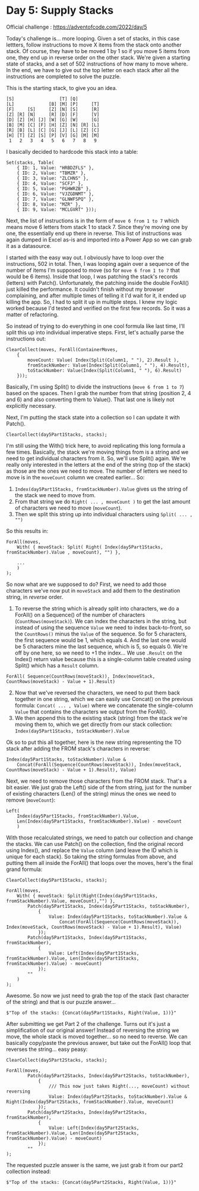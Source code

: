# Day 5: Supply Stacks
Official challenge : https://adventofcode.com/2022/day/5

Today's challenge is... more looping. Given a set of stacks, in this case lettters, follow instructions to move X items from the stack onto another stack. Of course, they have to be moved 1 by 1 so if you move 5 items from one, they end up in reverse order on the other stack. We're given a starting state of stacks, and a set of 502 instructions of how many to move where. In the end, we have to give out the top letter on each stack after all the instructions are completed to solve the puzzle.

This is the starting stack, to give you an idea.

```
[S]                 [T] [Q]        
[L]             [B] [M] [P]     [T]
[F]     [S]     [Z] [N] [S]     [R]
[Z] [R] [N]     [R] [D] [F]     [V]
[D] [Z] [H] [J] [W] [G] [W]     [G]
[B] [M] [C] [F] [H] [Z] [N] [R] [L]
[R] [B] [L] [C] [G] [J] [L] [Z] [C]
[H] [T] [Z] [S] [P] [V] [G] [M] [M]
 1   2   3   4   5   6   7   8   9 
```

I basically decided to hardcode this stack into a table:

```
Set(stacks, Table(
    { ID: 1, Value: "HRBDZFLS" },
    { ID: 2, Value: "TBMZR" },
    { ID: 3, Value: "ZLCHNS" },
    { ID: 4, Value: "SCFJ" },
    { ID: 5, Value: "PGHWRZB" },
    { ID: 6, Value: "VJZGDNMT" },
    { ID: 7, Value: "GLNWFSPQ" },
    { ID: 8, Value: "MZR" },
    { ID: 9, Value: "MCLGVRT" }));
```

Next, the list of instructions is in the form of `move 6 from 1 to 7` which means move 6 letters from stack 1 to stack 7. Since they're moving one by one, the essentially end up there in reverse. This list of instructions was again dumped in Excel as-is and imported into a Power App so we can grab it as a datasource.

I started with the easy way out. I obviously have to loop over the instructions, 502 in total. Then, I was looping again over a sequence of the number of items I'm supposed to move (so for `move 6 from 1 to 7` that would be 6 items). Inside that loop, I was patching the stack's records (letters) with Patch(). Unfortunately, the patching inside the double ForAll() just killed the performance. It couldn't finish without my browser complaining, and after multiple times of telling it I'd wait for it, it ended up killing the app. So, I had to split it up in multiple steps. I knew my logic worked because I'd tested and verified on the first few records. So it was a matter of refactoring.

So instead of trying to do everything in one cool formula like last time, I'll split this up into individual imperative steps. First, let's actually parse the instructions out:

```
ClearCollect(moves, ForAll(ContainerMoves,
    {
        moveCount: Value( Index(Split(Column1, " "), 2).Result ),
        fromStackNumber: Value(Index(Split(Column1, " "), 4).Result),
        toStackNumber: Value(Index(Split(Column1, " "), 6).Result)
    }));
```
Basically, I'm using Split() to divide the instructions (`move 6 from 1 to 7`) based on the spaces. Then I grab the number from that string (position 2, 4 and 6) and also converting them to Value(). That last one is likely not explicitly necessary.

Next, I'm putting the stack state into a collection so I can update it with Patch().

```
ClearCollect(day5Part1Stacks, stacks);
```

I'm still using the With() trick here, to avoid replicating this long formula a few times. Basically, the stack we're moving things from is a string and we need to get individual characters from it. So, we'll use Split() again. We're really only interested in the letters at the end of the string (top of the stack) as those are the ones we need to move. The number of letters we need to move is in the `moveCount` column we created earlier... So:

1. `Index(day5Part1Stacks, fromStackNumber).Value` gives us the string of the stack we need to move from.
2. From that string we do `Right( ... , moveCount )` to get the last amount of characters we need to move (`moveCount`).
3. Then we split this string up into individual characters using `Split( ... , "")`

So this results in:

```
ForAll(moves,
    With( { moveStack: Split( Right( Index(day5Part1Stacks, fromStackNumber).Value , moveCount), "") },

    ...
    )
);
```

So now what are we supposed to do? First, we need to add those characters we've now put in `moveStack` and add them to the destination string, in *reverse* order.

1. To reverse the string which is already split into characters, we do a ForAll() on a Sequence() of the number of characters (`CountRows(moveStack)`). We can index the characters in the string, but instead of using the sequence `Value` we need to index back-to-front, so the `CountRows()` minus the `Value` of the sequence. So for 5 characters, the first sequence would be 1, which equals 4. And the last one would be 5 characters mine the last sequence, which is 5, so equals 0. We're off by one here, so we need to +1 the index... We use `.Result` on the Index() return value because this is a single-column table created using Split() which has a `Result` column.
```
ForAll( Sequence(CountRows(moveStack)), Index(moveStack, CountRows(moveStack) - Value + 1).Result)
```
2. Now that we've reversed the characters, we need to put them back together in one string, which we can easily use Concat() on the previous formula: `Concat( ... , Value)` where we concatenate the single-column `Value` that contains the characters we output from the ForAll().
3. We then append this to the existing stack (string) from the stack we're moving them to, which we get directly from our stack collection: `Index(day5Part1Stacks, toStackNumber).Value`

Ok so to put this all together, here is the new string representing the TO stack after adding the FROM stack's characters in reverse:

```
Index(day5Part1Stacks, toStackNumber).Value & 
    Concat(ForAll(Sequence(CountRows(moveStack)), Index(moveStack, CountRows(moveStack) - Value + 1).Result), Value)
```

Next, we need to remove those characters from the FROM stack. That's a bit easier. We just grab the Left() side of the from string, just for the number of existing characters (Len() of the string) minus the ones we need to remove (`moveCount`):

```
Left(
    Index(day5Part1Stacks, fromStackNumber).Value,
    Len(Index(day5Part1Stacks, fromStackNumber).Value) - moveCount
    )
```

With those recalculated strings, we need to patch our collection and change the stacks. We can use Patch() on the collection, find the original record using Index(), and replace the `Value` column (and leave the ID which is unique for each stack). So taking the string formulas from above, and putting them all inside the ForAll() that loops over the moves, here's the final grand formula:

```
ClearCollect(day5Part1Stacks, stacks);

ForAll(moves,
    With( { moveStack: Split(Right(Index(day5Part1Stacks, fromStackNumber).Value, moveCount),"") },
        Patch(day5Part1Stacks, Index(day5Part1Stacks, toStackNumber),
            {
                Value: Index(day5Part1Stacks, toStackNumber).Value & 
                    Concat(ForAll(Sequence(CountRows(moveStack)), Index(moveStack, CountRows(moveStack) - Value + 1).Result), Value)
            });
        Patch(day5Part1Stacks, Index(day5Part1Stacks, fromStackNumber),
            {
                Value: Left(Index(day5Part1Stacks, fromStackNumber).Value, Len(Index(day5Part1Stacks, fromStackNumber).Value) - moveCount)
            });
        ""
    )
);
```

Awesome. So now we just need to grab the top of the stack (last character of the string) and that is our puzzle answer...

```
$"Top of the stacks: {Concat(day5Part1Stacks, Right(Value, 1))}"
```

After submitting we get Part 2 of the challenge. Turns out it's just a simplification of our original answer! Instead of reversing the string we move, the whole stack is moved together... so no need to reverse. We can basically copy/paste the previous answer, but take out the ForAll() loop that reverses the string... easy peasy:

```
ClearCollect(day5Part2Stacks, stacks);

ForAll(moves,
        Patch(day5Part2Stacks, Index(day5Part2Stacks, toStackNumber),
            {
                /// This now just takes Right(..., moveCount) without reversing
                Value: Index(day5Part2Stacks, toStackNumber).Value & Right(Index(day5Part2Stacks, fromStackNumber).Value, moveCount)
            });
        Patch(day5Part2Stacks, Index(day5Part2Stacks, fromStackNumber),
            {
                Value: Left(Index(day5Part2Stacks, fromStackNumber).Value, Len(Index(day5Part2Stacks, fromStackNumber).Value) - moveCount)
            });
        ""
);
```

The requested puzzle answer is the same, we just grab it from our part2 collection instead:
```
$"Top of the stacks: {Concat(day5Part2Stacks, Right(Value, 1))}"
```